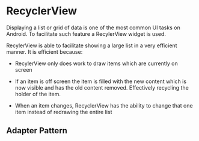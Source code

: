 # RecyclerView

Displaying a list or grid of data is one of the most common UI tasks on Android. To facilitate such feature a RecylerView widget is used.

RecylerView is able to facilitate showing a large list in a very efficient manner. It is efficient because:

- RecylerView only does work to draw items which are currently on screen

- If an item is off screen the item is filled with the new content which is now visible and has the old content removed. Effectively recycling the holder of the item.

- When an item changes, RecyclerView has the ability to change that one item instead of redrawing the entire list

## Adapter Pattern

